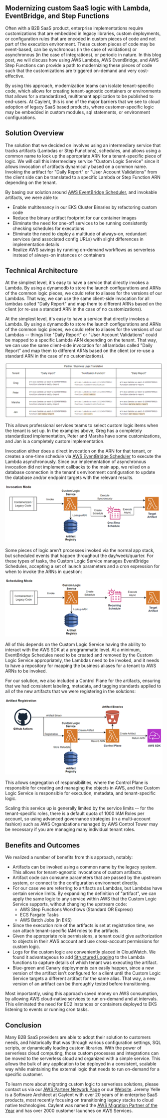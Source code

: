 ## Modernizing custom SaaS logic with Lambda, EventBridge, and Step Functions 
Often with a B2B SaaS product, enterprise implementations require customizations that are embedded in legacy libraries, custom deployments, or configuration rules that are encoded in custom pieces of code and not part of the execution environment.  These custom pieces of code may be event-based, can be synchronous (in the case of validations) or asynchronous (in the case of integrations), or periodic in nature.  In this blog post, we will discuss how using AWS Lambda, AWS EventBridge, and AWS Step Functions can provide a path to modernizing these pieces of code such that the customizations are triggered on-demand and very cost-effective.  

By using this approach, modernization teams can isolate tenant-specific code, which allows for creating tenant-agnostic containers or environments that allows for a standardized, multitenant application to be published to end-users.  At Caylent, this is one of the major barriers that we see to cloud adoption of legacy SaaS based products, where customer-specific logic may be embedded in custom modules, sql statements, or environment configurations.  


## Solution Overview

The solution that we decided on involves using an intermediary service that tracks artifacts (Lambdas or Step Functions), schedules, and allows using a common name to look up the appropriate ARN for a tenant-specific piece of logic.  We will call this intermediary service "Custom Logic Service" since it allows invocation of artifacts dynamically based on a common name.  Invoking the artifact for "Daily Report" or "User Account Validations" from the client side can be translated to a specific Lambda or Step Function ARN depending on the tenant.

By basing our solution around [AWS EventBridge Scheduler](https://aws.amazon.com/eventbridge/scheduler/), and invokable artifacts, we were able to:
- Enable multitenancy in our EKS Cluster Binaries by refactoring custom code
- Reduce the binary artifact footprint for our container images
- Eliminate the need for one-off services to be running consistently checking schedules for executions
- Eliminate the need to deploy a multitude of always-on, redundant services (and associated config URLs) with slight differences in implementation details
- Realize AWS savings by running on-demand workflows as serverless instead of always-on instances or containers


## Technical Architecture

At the simplest level, it's easy to have a service that directly invokes a Lambda.  By using a dynamodb to store the launch configurations and ARNs of the common logic pieces, we could refer to aliases for the versions of our Lambdas.  That way, we can use the same client-side invocation for all lambdas called "Daily Report" and map them to different ARNs based on the client (or re-use a standard ARN in the case of no customizations). 

At the simplest level, it's easy to have a service that directly invokes a Lambda.  By using a dynamodb to store the launch configurations and ARNs of the common logic pieces, we could refer to aliases for the versions of our Lambdas -- things like "Daily Report" or "User Account Validations" could be mapped to a specific Lambda ARN depending on the tenant.  That way, we can use the same client-side invocation for all lambdas called "Daily Report" and map them to different ARNs based on the client (or re-use a standard ARN in the case of no customizations).  

![ARN Lookup](./_CustomLogicImg/lookup_arns.png)

This allows professional services teams to select custom logic items when the tenant is set up.  In the examples above, Greg has a completely standardized implementation, Peter and Marsha have some customizations, and Jan is a completely custom implementation.

Invocation either does a direct invocation on the ARN for that tenant, or creates a one-time schedule via [AWS EventBridge Scheduler](https://aws.amazon.com/eventbridge/scheduler/) to execute the Lambda asynchronously.  Since our implementation of asynchronous invocation did not implement callbacks to the main app, we relied on a database connection in the tenant's environment configuration to update the database and/or endpoint targets with the relevant results.  

![Invocation](./_CustomLogicImg/invocation.png)

Some pieces of logic aren't processes invoked via the normal app stack, but scheduled events that happen throughout the day/week/quarter.  For these types of tasks, the Custom Logic Service manages EventBridge Schedules, accepting a set of launch parameters and a cron expression for when to invoke the ARNs in question:  

![Scheduling](./_CustomLogicImg/scheduling.png)

All of this depends on the Custom Logic Service having the ability to interact with the AWS SDK at a programmatic level.  At a minimum, EventBridge Schedules need to be created and removed by the Custom Logic Service appropriately, the Lambdas need to be invoked, and it needs to have a repository for mapping the business aliases for a tenant to AWS ARNs to be invoked.

For our solution, we also included a Control Plane for the artifacts, ensuring that we had consistent labeling, metadata, and tagging standards applied to all of the new artifacts that we were registering in the solutions:

![Registration](./_CustomLogicImg/registration.png)

This allows segregation of responsibilities, where the Control Plane is responsible for creating and managing the objects in AWS, and the Custom Logic Service is responsible for execution, metadata, and tenant-specific logic.

Scaling this service up is generally limited by the service limits -- for the tenant-specific roles, there is a default quota of 1000 IAM Roles per account, so using advanced governance strategies (in a multi-account fashion) such as AWS Organizations managed by AWS Control Tower may be necessary if you are managing many individual tenant roles.


## Benefits and Outcomes

We realized a number of benefits from this approach, notably:

- Artifacts can be invoked using a common name by the legacy system.  This allows for tenant-agnostic invocations of custom artifacts.
- Artifact code can consume parameters that are passed by the upstream system, or connect to the configuration environment directly.
- For our case we are referring to artifacts as Lambdas, but Lambdas have certain service limits.  By expanding the definition of "artifact", we can apply the same logic to any service within AWS that the Custom Logic Service supports, without changing the upstream code:
    - AWS Step Functions Workflows (Standard OR Express)
    - ECS Fargate Tasks
    - AWS Batch Jobs (in EKS)
- Since the execution role of the artifacts is set at registration time, we can attach tenant-specific IAM roles to the artifacts.
- Given the appropriate role permissions, a tenant could give authorization to objects in their AWS account and use cross-account permissions for custom logic.
- Logs for the custom logic are conveniently placed in CloudWatch.  We found it advantageous to add [Structured Logging](https://aws.amazon.com/blogs/developer/structured-logging-for-net-lambda/) to the Lambda functions to capture details of which tenant was executing the artifact. 
- Blue-green and Canary deployments can easily happen, since a new version of the artifact isn't configured for a client until the Custom Logic Service targets a different artifact for the same alias.  That way, a new version of an artifact can be thoroughly tested before transitioning.

Most importantly, using this approach saved money on AWS consumption, by allowing AWS cloud-native services to run on-demand and at intervals.  This eliminated the need for EC2 instances or containers deployed to EKS listening to events or running cron tasks.


## Conclusion

Many B2B SaaS providers are able to adopt their solution to customers needs, and historically that was through various configuration settings, SQL scripts, or dynamically loading custom libraries.  With the power of serverless cloud computing, those custom processes and integrations can be moved to the serverless cloud and organized with a simple service.  This allows the bulk of any application to be deployed in a consistent, scalable way while maintaining the external logic that needs to run on-demand for a specific customer.

To learn more about migrating custom logic to serverless solutions, please contact us via our [AWS Partner Network Page](https://partners.amazonaws.com/partners/001E000001QMw8yIAD/Caylent) or our [Website](https://caylent.com/).  Jeremy Yelle is a Software Architect at Caylent with over 20 years of in enterprise SaaS products, most recently focusing on transitioning legacy stacks to cloud native technologies.  Caylent was named the [AWS Migration Partner of the Year](https://aws.amazon.com/blogs/apn/announcing-the-2024-geo-and-global-aws-partners-of-the-year/) and has over 2000 customer launches on AWS Services.

